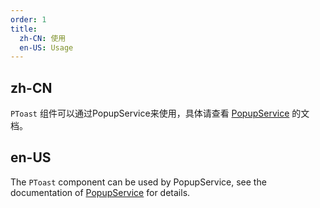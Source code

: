 ```yaml
---
order: 1
title:
  zh-CN: 使用
  en-US: Usage
---
```


## zh-CN

`PToast` 组件可以通过PopupService来使用，具体请查看 [PopupService](/components/popup-service) 的文档。 

## en-US

The `PToast` component can be used by PopupService, see the documentation of [PopupService](/components/popup-service) for details.